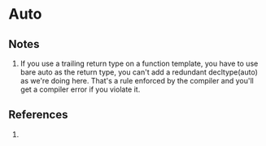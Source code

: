 # Auto

## Notes
1. If you use a trailing return type on a function template, you have to use bare auto as the return type, you can't add a redundant decltype(auto) as we're doing here. That's a rule enforced by the compiler and you'll get a compiler error if you violate it.

## References

1. 

